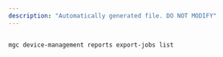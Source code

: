 ```yaml
---
description: "Automatically generated file. DO NOT MODIFY"
---
```


```bash

mgc device-management reports export-jobs list

```